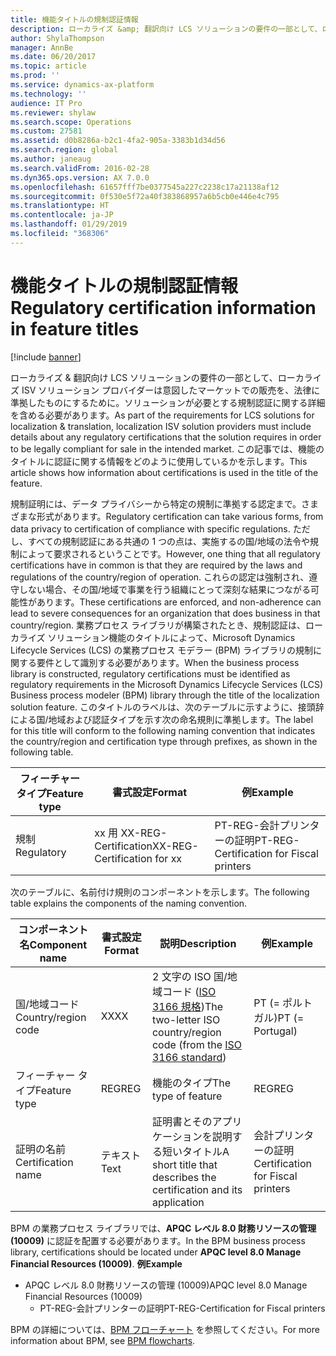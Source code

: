 ```yaml
---
title: 機能タイトルの規制認証情報
description: ローカライズ &amp; 翻訳向け LCS ソリューションの要件の一部として、ローカライズ ISV ソリューション プロバイダーは意図したマーケットでの販売を、法律に準拠したものにするために。ソリューションが必要とする規制認証に関する詳細を含める必要があります。 この記事では、機能のタイトルに認証に関する情報をどのように使用しているかを示します。
author: ShylaThompson
manager: AnnBe
ms.date: 06/20/2017
ms.topic: article
ms.prod: ''
ms.service: dynamics-ax-platform
ms.technology: ''
audience: IT Pro
ms.reviewer: shylaw
ms.search.scope: Operations
ms.custom: 27581
ms.assetid: d0b8286a-b2c1-4fa2-905a-3383b1d34d56
ms.search.region: global
ms.author: janeaug
ms.search.validFrom: 2016-02-28
ms.dyn365.ops.version: AX 7.0.0
ms.openlocfilehash: 61657fff7be0377545a227c2238c17a21138af12
ms.sourcegitcommit: 0f530e5f72a40f383868957a6b5cb0e446e4c795
ms.translationtype: HT
ms.contentlocale: ja-JP
ms.lasthandoff: 01/29/2019
ms.locfileid: "368306"
---
```

# <a name="regulatory-certification-information-in-feature-titles"></a><span data-ttu-id="c98bd-104">機能タイトルの規制認証情報</span><span class="sxs-lookup"><span data-stu-id="c98bd-104">Regulatory certification information in feature titles</span></span>

[!include [banner](../includes/banner.md)]

<span data-ttu-id="c98bd-105">ローカライズ &amp; 翻訳向け LCS ソリューションの要件の一部として、ローカライズ ISV ソリューション プロバイダーは意図したマーケットでの販売を、法律に準拠したものにするために。ソリューションが必要とする規制認証に関する詳細を含める必要があります。</span><span class="sxs-lookup"><span data-stu-id="c98bd-105">As part of the requirements for LCS solutions for localization &amp; translation, localization ISV solution providers must include details about any regulatory certifications that the solution requires in order to be legally compliant for sale in the intended market.</span></span> <span data-ttu-id="c98bd-106">この記事では、機能のタイトルに認証に関する情報をどのように使用しているかを示します。</span><span class="sxs-lookup"><span data-stu-id="c98bd-106">This article shows how information about certifications is used in the title of the feature.</span></span>

<span data-ttu-id="c98bd-107">規制証明には、データ プライバシーから特定の規制に準拠する認定まで。さまざまな形式があります。</span><span class="sxs-lookup"><span data-stu-id="c98bd-107">Regulatory certification can take various forms, from data privacy to certification of compliance with specific regulations.</span></span> <span data-ttu-id="c98bd-108">ただし、すべての規制認証にある共通の 1 つの点は、実施するの国/地域の法令や規制によって要求されるということです。</span><span class="sxs-lookup"><span data-stu-id="c98bd-108">However, one thing that all regulatory certifications have in common is that they are required by the laws and regulations of the country/region of operation.</span></span> <span data-ttu-id="c98bd-109">これらの認定は強制され、遵守しない場合、その国/地域で事業を行う組織にとって深刻な結果につながる可能性があります。</span><span class="sxs-lookup"><span data-stu-id="c98bd-109">These certifications are enforced, and non-adherence can lead to severe consequences for an organization that does business in that country/region.</span></span> <span data-ttu-id="c98bd-110">業務プロセス ライブラリが構築されたとき、規制認証は、ローカライズ ソリューション機能のタイトルによって、Microsoft Dynamics Lifecycle Services (LCS) の業務プロセス モデラー (BPM) ライブラリの規制に関する要件として識別する必要があります。</span><span class="sxs-lookup"><span data-stu-id="c98bd-110">When the business process library is constructed, regulatory certifications must be identified as regulatory requirements in the Microsoft Dynamics Lifecycle Services (LCS) Business process modeler (BPM) library through the title of the localization solution feature.</span></span> <span data-ttu-id="c98bd-111">このタイトルのラベルは、次のテーブルに示すように、接頭辞による国/地域および認証タイプを示す次の命名規則に準拠します。</span><span class="sxs-lookup"><span data-stu-id="c98bd-111">The label for this title will conform to the following naming convention that indicates the country/region and certification type through prefixes, as shown in the following table.</span></span>

| <span data-ttu-id="c98bd-112">フィーチャー タイプ</span><span class="sxs-lookup"><span data-stu-id="c98bd-112">Feature type</span></span> | <span data-ttu-id="c98bd-113">書式設定</span><span class="sxs-lookup"><span data-stu-id="c98bd-113">Format</span></span>                      | <span data-ttu-id="c98bd-114">例</span><span class="sxs-lookup"><span data-stu-id="c98bd-114">Example</span></span>                                  |
|--------------|-----------------------------|------------------------------------------|
| <span data-ttu-id="c98bd-115">規制</span><span class="sxs-lookup"><span data-stu-id="c98bd-115">Regulatory</span></span>   | <span data-ttu-id="c98bd-116">xx 用 XX-REG-Certification</span><span class="sxs-lookup"><span data-stu-id="c98bd-116">XX-REG-Certification for xx</span></span> | <span data-ttu-id="c98bd-117">PT-REG-会計プリンターの証明</span><span class="sxs-lookup"><span data-stu-id="c98bd-117">PT-REG-Certification for Fiscal printers</span></span> |

<span data-ttu-id="c98bd-118">次のテーブルに、名前付け規則のコンポーネントを示します。</span><span class="sxs-lookup"><span data-stu-id="c98bd-118">The following table explains the components of the naming convention.</span></span>

| <span data-ttu-id="c98bd-119">コンポーネント名</span><span class="sxs-lookup"><span data-stu-id="c98bd-119">Component name</span></span>      |  <span data-ttu-id="c98bd-120">書式設定</span><span class="sxs-lookup"><span data-stu-id="c98bd-120">Format</span></span> | <span data-ttu-id="c98bd-121">説明</span><span class="sxs-lookup"><span data-stu-id="c98bd-121">Description</span></span>                                                                                                                   | <span data-ttu-id="c98bd-122">例</span><span class="sxs-lookup"><span data-stu-id="c98bd-122">Example</span></span>                           |
|---------------------|---------|-------------------------------------------------------------------------------------------------------------------------------|-----------------------------------|
| <span data-ttu-id="c98bd-123">国/地域コード</span><span class="sxs-lookup"><span data-stu-id="c98bd-123">Country/region code</span></span> | <span data-ttu-id="c98bd-124">XX</span><span class="sxs-lookup"><span data-stu-id="c98bd-124">XX</span></span>      | <span data-ttu-id="c98bd-125">2 文字の ISO 国/地域コード ([ISO 3166 規格](http://www.iso.org/iso/country_names_and_code_elements))</span><span class="sxs-lookup"><span data-stu-id="c98bd-125">The two-letter ISO country/region code (from the [ISO 3166 standard](http://www.iso.org/iso/country_names_and_code_elements))</span></span> | <span data-ttu-id="c98bd-126">PT (= ポルトガル)</span><span class="sxs-lookup"><span data-stu-id="c98bd-126">PT (= Portugal)</span></span>                   |
| <span data-ttu-id="c98bd-127">フィーチャー タイプ</span><span class="sxs-lookup"><span data-stu-id="c98bd-127">Feature type</span></span>        | <span data-ttu-id="c98bd-128">REG</span><span class="sxs-lookup"><span data-stu-id="c98bd-128">REG</span></span>     | <span data-ttu-id="c98bd-129">機能のタイプ</span><span class="sxs-lookup"><span data-stu-id="c98bd-129">The type of feature</span></span>                                                                                                           | <span data-ttu-id="c98bd-130">REG</span><span class="sxs-lookup"><span data-stu-id="c98bd-130">REG</span></span>                               |
| <span data-ttu-id="c98bd-131">証明の名前</span><span class="sxs-lookup"><span data-stu-id="c98bd-131">Certification name</span></span>  | <span data-ttu-id="c98bd-132">テキスト</span><span class="sxs-lookup"><span data-stu-id="c98bd-132">Text</span></span>    | <span data-ttu-id="c98bd-133">証明書とそのアプリケーションを説明する短いタイトル</span><span class="sxs-lookup"><span data-stu-id="c98bd-133">A short title that describes the certification and its application</span></span>                                                            | <span data-ttu-id="c98bd-134">会計プリンターの証明</span><span class="sxs-lookup"><span data-stu-id="c98bd-134">Certification for Fiscal printers</span></span> |

<span data-ttu-id="c98bd-135">BPM の業務プロセス ライブラリでは、**APQC レベル 8.0 財務リソースの管理 (10009)** に認証を配置する必要があります。</span><span class="sxs-lookup"><span data-stu-id="c98bd-135">In the BPM business process library, certifications should be located under **APQC level 8.0 Manage Financial Resources (10009)**.</span></span> <span data-ttu-id="c98bd-136">**例**</span><span class="sxs-lookup"><span data-stu-id="c98bd-136">**Example**</span></span>

-   <span data-ttu-id="c98bd-137">APQC レベル 8.0 財務リソースの管理 (10009)</span><span class="sxs-lookup"><span data-stu-id="c98bd-137">APQC level 8.0 Manage Financial Resources (10009)</span></span>
    -   <span data-ttu-id="c98bd-138">PT-REG-会計プリンターの証明</span><span class="sxs-lookup"><span data-stu-id="c98bd-138">PT-REG-Certification for Fiscal printers</span></span>

<span data-ttu-id="c98bd-139">BPM の詳細については、[BPM フローチャート](../lifecycle-services/flowcharts-business-process-modeler.md) を参照してください。</span><span class="sxs-lookup"><span data-stu-id="c98bd-139">For more information about BPM, see [BPM flowcharts](../lifecycle-services/flowcharts-business-process-modeler.md).</span></span>



